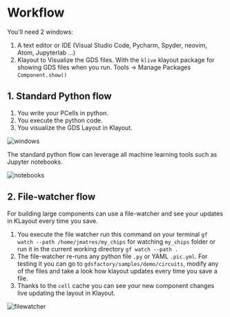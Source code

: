 # Workflow

You'll need 2 windows:

1. A text editor or IDE (Visual Studio Code, Pycharm, Spyder, neovim, Atom, Jupyterlab ...)
2. Klayout to Visualize the GDS files. With the `klive` klayout package for showing GDS files when you run. Tools -> Manage Packages `Component.show()`

## 1. Standard Python flow

1. You write your PCells in python.
2. You execute the python code.
3. You visualize the GDS Layout in Klayout.

![windows](https://i.imgur.com/ZHEAotn.png)

The standard python flow can leverage all machine learning tools such as Jupyter notebooks.

![notebooks](https://i.imgur.com/jORMG3V.png)

## 2. File-watcher flow

For building large components can use a file-watcher and see your updates in KLayout every time you save.

1. You execute the file watcher run this command on your terminal `gf watch --path /home/jmatres/my_chips` for watching `my_chips` folder or run it in the current working directory `gf watch --path .`
2. The file-watcher re-runs any python file `.py` or YAML `.pic.yml`. For testing it you can go to `gdsfactory/samples/demo/circuits`, modify any of the files and take a look how klayout updates every time you save a file.
3. Thanks to the `cell` cache you can see your new component changes live updating the layout in Klayout.

![filewatcher](https://i.imgur.com/DNWgVRp.png)
